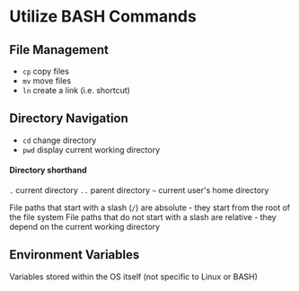 # Utilize BASH Commands

## File Management

- `cp` copy files
- `mv` move files
- `ln` create a link (i.e. shortcut)

## Directory Navigation

- `cd` change directory
- `pwd` display current working directory

#### Directory shorthand

`.` current directory
`..` parent directory
`~` current user's home directory

File paths that start with a slash (`/`) are absolute - they start from the root of the file system
File paths that do not start with a slash are relative - they depend on the current working directory

## Environment Variables

Variables stored within the OS itself (not specific to Linux or BASH)
